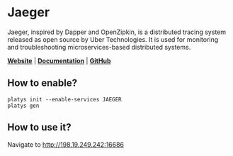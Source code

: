 # Jaeger

Jaeger, inspired by Dapper and OpenZipkin, is a distributed tracing system released as open source by Uber Technologies. It is used for monitoring and troubleshooting microservices-based distributed systems.

**[Website](https://www.jaegertracing.io/)** | **[Documentation](https://www.jaegertracing.io/docs/1.29/)** | **[GitHub](https://github.com/jaegertracing/jaeger)**

## How to enable?

```
platys init --enable-services JAEGER
platys gen
```

## How to use it?

Navigate to <http://198.19.249.242:16686>